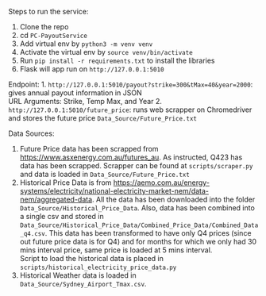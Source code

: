 Steps to run the service:

1. Clone the repo
2. cd `PC-PayoutService`
3. Add virtual env by `python3 -m venv venv`
4. Activate the virtual env by `source venv/bin/activate`
5. Run `pip install -r requirements.txt` to install the libraries
6. Flask will app run on `http://127.0.0.1:5010`

Endpoint:
    1. `http://127.0.0.1:5010/payout?strike=300&tMax=40&year=2000`: gives annual payout information in JSON <br />
    URL Arguments: Strike, Temp Max, and Year
    2. `http://127.0.0.1:5010/future_price`: runs web scrapper on Chromedriver and stores the future price `Data_Source/Future_Price.txt`


Data Sources:
1. Future Price data has been scrapped from https://www.asxenergy.com.au/futures_au. As instructed, Q423 has data has been scrapped. Scrapper can be found at `scripts/scraper.py` and data is loaded in `Data_Source/Future_Price.txt`
2. Historical Price Data is from https://aemo.com.au/energy-systems/electricity/national-electricity-market-nem/data-nem/aggregated-data. All the data has been downloaded into the folder `Data_Source/Historical_Price_Data`.
Also, data has been combined into a single csv and stored in `Data_Source/Historical_Price_Data/Combined_Price_Data/Combined_Data_q4.csv`. This data has been transformed to have only Q4 prices (since out future price data is for Q4) and for months for which we only had 30 mins interval price, same price is loaded at 5 mins interval.<br>
Script to load the historical data is placed in `scripts/historical_electricity_price_data.py`
3. Historical Weather data is loaded in `Data_Source/Sydney_Airport_Tmax.csv`.

